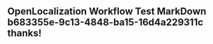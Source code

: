<properties
ms.topic="hero-topic"
ms.test1="hero-topic"
ms.test2="test"/>


## OpenLocalization Workflow Test MarkDown b683355e-9c13-4848-ba15-16d4a229311c thanks!



<!--HONumber=Aug16_HO4-->


